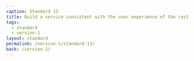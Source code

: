 ```yaml
---
caption: Standard 13
title: Build a service consistent with the user experience of the rest of GOV.UK by using the design patterns and style guide.
tags:
  - standard
  - version-1
layout: standard
permalink: /version-1/standard-13/
back: /version-1/
---
```

